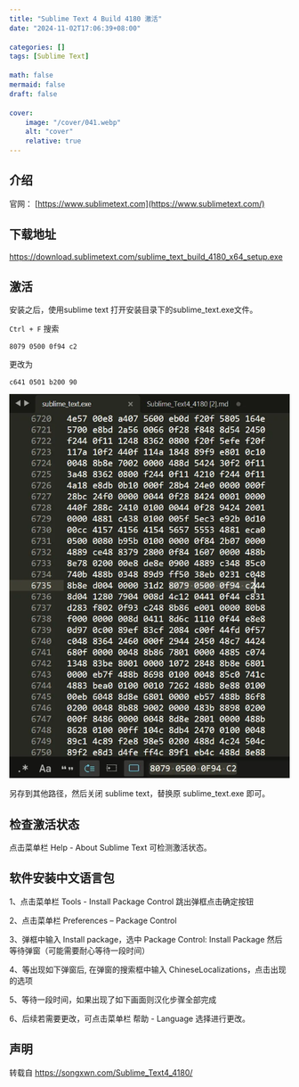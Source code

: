 ```yaml
---
title: "Sublime Text 4 Build 4180 激活"
date: "2024-11-02T17:06:39+08:00"

categories: []
tags: [Sublime Text]

math: false
mermaid: false
draft: false

cover:
    image: "/cover/041.webp"
    alt: "cover"
    relative: true
---
```


## 介绍

官网： [https://www.sublimetext.com](https://www.sublimetext.com/)

## 下载地址

https://download.sublimetext.com/sublime_text_build_4180_x64_setup.exe

## 激活

安装之后，使用sublime text 打开安装目录下的sublime_text.exe文件。

`Ctrl + F` 搜索

```text
8079 0500 0f94 c2
```

更改为

```text
c641 0501 b200 90
```

![](./assets/1.webp)

另存到其他路径，然后关闭 sublime text，替换原 sublime_text.exe 即可。

## 检查激活状态

点击菜单栏 Help - About Sublime Text 可检测激活状态。

## 软件安装中文语言包

1、点击菜单栏 Tools - Install Package Control 跳出弹框点击确定按钮

2、点击菜单栏 Preferences – Package Control

3、弹框中输入 Install package，选中 Package Control: Install Package 然后等待弹窗（可能需要耐心等待一段时间）

4、等出现如下弹窗后, 在弹窗的搜索框中输入 ChineseLocalizations，点击出现的选项

5、等待一段时间，如果出现了如下画面则汉化步骤全部完成

6、后续若需要更改，可点击菜单栏 帮助 - Language 选择进行更改。

## 声明

转载自 https://songxwn.com/Sublime_Text4_4180/

